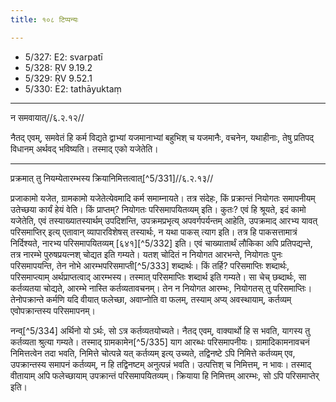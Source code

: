 ```yaml
---
title: १०८ टिप्पन्यः

---
```

- 5/327: E2: svarpatī
- 5/328: ṚV 9.19.2
- 5/329: ṚV 9.52.1
- 5/330: E2: tathāyuktaṃ

____________________________________________


न समवायात्//६.२.१२//

नैतद् एवम्, समवेतं हि कर्म विद्यते द्वाभ्यां यजमानाभ्यां बहुभिश् च यजमानैः, वचनेन, यथाहीनाः, तेषु प्रतिपद् विधानम् अर्थवद् भविष्यति। तस्माद् एको यजेतेति।


____________________________________________


प्रक्रमात् तु नियम्येतारम्भस्य क्रियानिमित्तत्वात्[^5/331]//६.२.१३//

प्रजाकामो यजेत, ग्रामकामो यजेतेत्येवमादि कर्म समाम्नायते। तत्र संदेहः, किं प्रक्रान्तं नियोगतः समापनीयम् उतेच्छया कार्यं हेयं वेति। किं प्राप्तम्? नियोगतः परिसमापयितव्यम् इति। कुतः? एवं हि श्रूयते, इदं कामो यजेतेति, एवं तस्याख्यातस्यार्थम् उपदिशन्ति, उपक्रमप्रभृत्य् अपवर्गपर्यन्तम् आहेति, उपक्रमाद् आरभ्य यावत् परिसमाप्तिर् इत्य् एतावान् व्यापारविशेषस् तस्यार्थः, न यथा पाकस् त्याग इति। तत्र हि पाकसत्तामात्रं निर्दिश्यते, नारभ्य परिसमापयितव्यम् [६४१][^5/332] इति। एवं चाख्यातार्थं लौकिका अपि प्रतिपद्यन्ते, तत्र नारम्भे पुरुषप्रयत्नश् चोद्यत इति गम्यते। यतश् चोदितं न नियोगत आरभन्ते, नियोगतः पुनः परिसमापयन्ति, तेन नोभे आरम्भपरिसमाप्ती[^5/333] शब्दार्थः। किं तर्हि? परिसमाप्तिः शब्दार्थः, परिसमाप्त्याम् अर्थप्राप्तत्वाद् आरम्भस्य। तस्मात् परिसमाप्तिः शब्दार्थ इति गम्यते। सा चेच् छब्दार्थः, सा कर्तव्यतया चोद्यते, आरम्भे नास्ति कर्तव्यतावचनम्। तेन न नियोगत आरम्भः, नियोगतस् तु परिसमाप्तिः। तेनोपक्रान्ते कर्मणि यदि वीयात् फलेच्छा, अवाप्नोति वा फलम्, तस्याम् अप्य् अवस्थायाम्, कर्तव्यम् एवोपक्रान्तस्य परिसमापनम्।

नन्व्[^5/334] अर्थिनो यो ऽर्थः, सो ऽत्र कर्तव्यतयोच्यते। नैतद् एवम्, वाक्यार्थो हि स भवति, यागस्य तु कर्तव्यता श्रुत्या गम्यते। तस्माद् ग्रामकामेन[^5/335] याग आरब्धः परिसमापनीयः। ग्रामादिकामनावचनं निमित्तत्वेन तदा भवति, निमित्ते चोत्पन्ने यत् कर्तव्यम् इत्य् उच्यते, तद्विनष्टे ऽपि निमित्ते कर्तव्यम् एव, उपक्रान्तस्य समापनं कर्तव्यम्, न हि तद्विनष्टम् अनुत्पन्नं भवति। उत्पत्तिश् च निमित्तम्, न भावः। तस्माद् वीतायाम् अपि फलेच्छायाम् उपक्रान्तं परिसमापयितव्यम्। क्रियाया हि निमित्तम् आरम्भः, सो ऽपि परिसमाप्तेर् इति।
